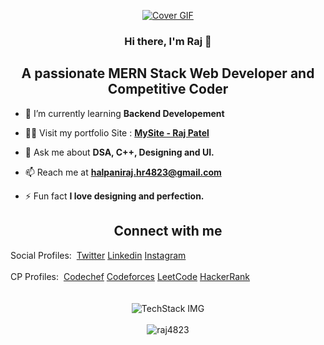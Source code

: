 <p align="center">
<!--   <a href="https://raj4823.github.io/MySite/" target="_blank" rel="noreferrer"><img src="https://github.com/RAJ4823/RAJ4823/assets/94529888/8abd6000-d825-4f6e-a093-008dd91ceb98" alt="Cover GIF"></a>
 -->
  <a href="https://raj4823.github.io/MySite/" target="_blank" rel="noreferrer"><img src="https://github.com/RAJ4823/RAJ4823/assets/94529888/e97dea16-e61a-470b-89ed-43a39e395441" alt="Cover GIF"></a>
</p>

<h3 align="center">Hi there, I'm Raj 👋</h1>
<h2 align="center">A passionate MERN Stack Web Developer and Competitive Coder</h3>

- 🌱 I’m currently learning **Backend Developement**

- 👨‍💻 Visit my portfolio Site : **[MySite - Raj Patel](https://raj4823.github.io/MySite/)**

- 💬 Ask me about **DSA, C++, Designing and UI.**

- 📫 Reach me at **halpaniraj.hr4823@gmail.com**

- ⚡ Fun fact **I love designing and perfection.**


<h2 align="center">Connect with me</h3>
<div style="display:flex;">
  <span>Social Profiles:</span> &nbsp;&nbsp;
  <a href="https://twitter.com/RAJ4823" target="blank">Twitter</a>        &nbsp;
  <a href="https://linkedin.com/in/RAJ4823" target="blank">Linkedin </a>  &nbsp;
  <a href="https://instagram.com/raj._.4" target="blank">Instagram</a>    &nbsp;
</div>

<br/>

<div style="display:flex;">
  <span >CP Profiles:</span>  &nbsp;&nbsp;
  <a href="https://www.codechef.com/users/the_247" target="blank">Codechef</a>  &nbsp;
  <a href="https://codeforces.com/profile/raj_4" target="blank">Codeforces</a>  &nbsp;
  <a href="https://www.leetcode.com/the_247" target="blank">LeetCode </a>       &nbsp;
  <a href="https://www.hackerrank.com/the_247" target="blank">HackerRank</a>    &nbsp;
</div>

<br/>
<br/>

<div align="center">
  <img src="https://github-readme-tech-stack.vercel.app/api/cards?title=Tech%20Stack&align=center&borderRadius=5&fontSize=20&lineHeight=10&lineCount=6&theme=github_dark_red&hideBg=true&line1=HTML5,Html5,E34F26;CSS3,Css3,1572B6;JavaScript,Javascript,F7DF1E;php,php,777BB4;&line2=mongodb,mongodb,47A248;express,express,FFFFFF;React,React,61DAFB;Node.js,node.js,339933;&line3=git,git,F05032;postman,postman,FF6C37;bootstrap,bootstrap,7952B3;linux,linux,FCC624;&line4=Figma,Figma,F24E1E;Canva,Canva,00C4CC;adobephotoshop,photoshop,31A8FF;GoogleChrome,extension,4285F4;&line5=Cplusplus,c%20plus%20plus,00599C;Java,Java,FC4C02;npm,npm,CB3837;github,github,3884FF;&line6=codeforces,codeforces,F6E05E;codechef,codechef,5B4638;LeetCode,LeetCode,FFA116;geeksforgeeks,GFG,2F8D46;" alt="TechStack IMG" />
  <br/>
  <br/>
  <img src="https://github-readme-stats.vercel.app/api/top-langs?username=raj4823&show_icons=true&theme=dracula&locale=en&layout=compact" alt="raj4823" />
</div>

